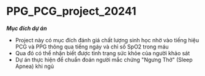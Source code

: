 # PPG_PCG_project_20241
***Mục đích dự án***
* Project này có mục đích đánh giá chất lượng sinh học nhờ vào tiếng hiệu PCG và PPG thông qua tiếng ngáy và chỉ số SpO2 trong máu
* Qua đó có thể nhận biết được tình trạng sức khỏe của người khảo sát
* Dự án thực hiện để chuẩn đoán người mắc chứng "Ngưng Thở" (Sleep Apnea) khi ngủ 
